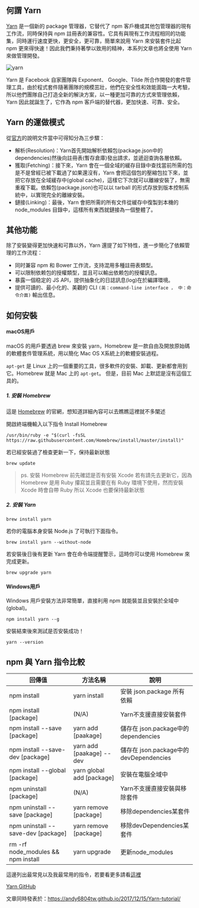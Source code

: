 ## 何謂 Yarn
[Yarn](https://yarnpkg.com/zh-Hans/) 是一個新的 package 管理器，它替代了 npm 客戶機或其他包管理器的現有工作流，同時保持與 npm 註冊表的兼容性。它具有與現有工作流程相同的功能集，同時運行速度更快，更安全，更可靠，簡單來說用 Yarn 來安裝套件比起 npm 更來得快速！因此我們秉持著學以致用的精神，本系列文章也將全使用 Yarn 來做管理開發。

![yarn](https://yarnpkg.com/assets/og_image.png)

Yarn 是 Facebook 自家團隊與 Exponent、 Google、Tilde 所合作開發的套件管理工具，由於程式套件隨著團隊的規模茁壯，他們在安全性和效能面臨一大考驗，所以他們團隊自己打造全新的解決方案，以一種更加可靠的方式來管理依賴，Yarn 因此就誕生了，它作為 npm 客戶端的替代器，更加快速、可靠、安全。

## Yarn 的運做模式

從[官方](https://code.facebook.com/posts/1840075619545360/Yarn-a-new-package-manager-for-javascript/)的說明文件當中可得知分為三步驟：

- 解析(Resolution)：Yarn首先開始解析依賴包(package.json中的dependencies)然後向註冊表(暫存倉庫)發出請求，並遞迴查詢各層依賴。
- 獲取(Fetching)：接下來，Yarn 會在一個全域的緩存目錄中查找當前所需的包是不是曾經已被下載過了如果還沒有，Yarn 會把這個包的壓縮包拉下來，並把它存放在全域緩存中(global cache)，這樣它下次就可以離線安裝了，無需重複下載。依賴包(package.json)也可以以 tarball 的形式存放到版本控制系統中，以實現完全的離線安裝。
- 鏈接(Linking)：最後，Yarn 會把所需的所有文件從緩存中復製到本機的    node_modules 目錄中，這樣所有東西就鏈接為一個整體了。

## 其他功能

除了安裝變得更加快速和可靠以外，Yarn 還提了如下特性，進一步簡化了依賴管理的工作流程：
- 同时兼容 npm 和 Bower 工作流，支持混用多種註冊表類型。
- 可以限制依赖包的授權類型，並且可以輸出依赖包的授權訊息。
- 暴露一個稳定的 JS API，提供抽象化的日誌訊息(log)在於編譯環境。
- 提供可讀的、最小化的、美觀的 CLI `(英：command-line interface ， 中：命令介面)` 輸出信息。

## 如何安裝

#### macOS用戶
macOS 的用戶要透過 brew 來安裝 yarn，Homebrew 是一款自由及開放原始碼的軟體套件管理系統，用以簡化 Mac OS X系統上的軟體安裝過程。

`apt-get` 是 Linux 上的一個重要的工具，很多軟件的安裝、卸載、更新都會用到它。Homebrew 就是 Mac 上的 `apt-get`。 但是，目前 Mac 上默認是沒有這個工具的。

##### 1. 安裝 Homebrew
這是 [Homebrew](https://brew.sh/) 的官網，想知道詳細內容可以去瞧瞧這裡就不多闡述

開啟終端機輸入以下指令 Install Homebrew
```
/usr/bin/ruby -e "$(curl -fsSL https://raw.githubusercontent.com/Homebrew/install/master/install)"
```
若已經安裝過了檢查更新一下，保持最新狀態
```
brew update
```
>ps. 安裝 Homebrew 前先確認是否有安裝 Xcode 若有請先去更新它，因為 Homebrew 是用 Ruby 攥寫並且需要在有 Ruby 環境下使用，然而安裝 Xcode 時會自帶 Ruby 所以 Xcode 也要保持最新狀態

##### 2. 安裝 Yarn

```
brew install yarn
```

若你的電腦本身安裝 Node.js 了可執行下面指令。

```
brew install yarn --without-node
```

若安裝後日後有更新 Yarn 會在命令端提醒警示，這時你可以使用 Homebrew 來完成更新。

```
brew upgrade yarn
```

#### Windows用戶
Windows 用戶安裝方法非常簡單，直接利用 npm 就能裝並且安裝於全域中(global)。

```
npm install yarn --g
```

安裝結束後來測試是否安裝成功！
```
yarn --version
```

## npm 與 Yarn 指令比較

| 回傳值         | 方法名稱          | 說明             |
|---------------|------------------|----------------|
|npm install	 |  yarn install |安裝 json.package 所有依賴
|npm install [package]	| (N/A)	| Yarn不支援直接安裝套件
|npm install --save [package] |	yarn add [paakage] |儲存在 json.package中的dependencies
|npm install --save-dev [package] |	yarn add [paakage] --dev |儲存在 json.package中的devDependencies
|npm install --global [package] |	yarn global add [package] |安裝在電腦全域中
|npm uninstall [package]	|(N/A)|Yarn不支援直接安裝與移除套件
|npm uninstall --save [package]	|yarn remove [package]|移除dependencies某套件
|npm uninstall --save-dev [package]	|yarn remove [package]|移除devDependencies某套件
|rm -rf node_modules && npm install	|yarn upgrade |更新node_modules

這邊列出最常見以及我最常用的指令，若要看更多請看[這裡](https://yarnpkg.com/en/docs/migrating-from-npm)

[Yarn GitHub](https://github.com/yarnpkg/yarn)

文章同時發表於：https://andy6804tw.github.io/2017/12/15/Yarn-tutorial/
